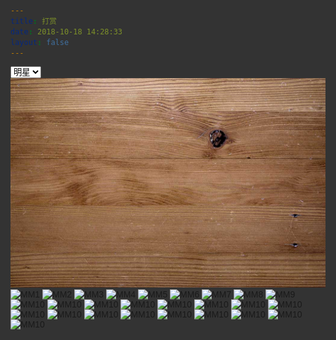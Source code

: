 ```yaml
---
title: 打赏
date: 2018-10-18 14:28:33
layout: false
---
```

<head>
<style type="text/css">
/* The page body */
html, body {
  background: #333;
  overflow: hidden;
  font-family: Helvetica, Arial, sans-serif;
}

/* The div holding the wooden table img tag */
#wooden-table {
  position: absolute;
  left: -5000px;
}

/* The light table itself */
#lighttable {
  position: relative;
  width: 100%;
  height: 600px;
  background: #eee url(images/wooden-table.jpg);
  padding: 70px;
  margin: 0 auto;
  border: 20px solid #111;
  display: none;
}

/* Photos on the light table */
#lighttable img {
  border: 10px solid #fff;
  box-shadow: 0 0 1em rgba(0, 0, 0, 0.9);
  -moz-box-shadow: 0 0 1em rgba(0, 0, 0, 0.9);
  -webkit-box-shadow: 0 0 1em rgba(0, 0, 0, 0.9);
  position: absolute;
  left: -9999px;
  top: -9999px;
  display: none;
}
</style>

<script type="text/javascript" src="/blog/js/jquery.js"></script>
<script type="text/javascript" src="/blog/js/jquery-ui-1.8.2.custom.min.js"></script>

<script type="text/javascript">

var newImageZIndex = 1;  // To make sure newly-loaded images land on top of images on the table
var loaded = false;      // Used to prevent initPhotos() running twice

// When the document is ready, fire up the table!
$( init );

// When the wooden table image has loaded, start bringing in the photos
function init() {
  var woodenTable = $('#wooden-table img');
  woodenTable.load( initPhotos );

  // Hack for browsers that don't fire load events for cached images
  if ( woodenTable.get(0).complete ) $(woodenTable).trigger("load");
}

// Set up each of the photos on the table

function initPhotos() {

  // (Ensure this function doesn't run twice)
  if ( loaded ) return;
  loaded = true;

  // The table image has loaded, so bring in the table
  $('#lighttable').fadeIn('fast');

  // Process each photo in turn...
  $('#lighttable img').each( function(index) {

    // Set a random position and angle for this photo
    var left = Math.floor( Math.random() * 1000);
    var top = Math.floor( Math.random() * 300);
    var angle = Math.floor( Math.random() * 60 - 30 );
    $(this).css( 'left', left+'px' );
    $(this).css( 'top', top+'px' );
    $(this).css( 'transform', 'rotate(' + angle + 'deg)' );   
    $(this).css( '-moz-transform', 'rotate(' + angle + 'deg)' );   
    $(this).css( '-webkit-transform', 'rotate(' + angle + 'deg)' );
    $(this).css( '-o-transform', 'rotate(' + angle + 'deg)' );

    // Make the photo draggable
    $(this).draggable( { containment: 'parent', stack: '#lighttable img', cursor: 'pointer' } );

    // Hide the photo for now, in case it hasn't finished loading
    $(this).hide();

    // When the photo image has loaded...
    $(this).load( function() {

      // (Ensure this function doesn't run twice)
      if ( $(this).data('loaded') ) return;
      $(this).data('loaded', true);

      // Record the photo's true dimensions
      var imgWidth = $(this).width();
      var imgHeight = $(this).height();

      // Make the photo bigger, so it looks like it's high above the table
      $(this).css( 'width', imgWidth * 1.5 );
      $(this).css( 'height', imgHeight * 1.5 );

      // Make it completely transparent, ready for fading in
      $(this).css( 'opacity', 0 );

      // Make sure its z-index is higher than the photos already on the table
      $(this).css( 'z-index', newImageZIndex++ );

      // Gradually reduce the photo's dimensions to normal, fading it in as we go
      $(this).animate( { width: imgWidth, height: imgHeight, opacity: .95 }, 1200 );
    } );

    // Hack for browsers that don't fire load events for cached images
    if ( this.complete ) $(this).trigger("load");

  });

}
(function(){
	var password = prompt('请输入文章密码');
	if (password != 'admin'){
		alert('密码错误！');
		history.back();
	}
})();
$(function(){
	$('#lighttable img').each( function(s,index) {
			$("#lighttable img").eq(s).hide();
		});
	
	$("select").change(function(){
		var name = $("select").val();
		$('#lighttable img').each( function(s,index) {
			$("#lighttable img").eq(s).hide();
		});
		if(name=="wangdan1"){
			$("#lighttable img").eq(0).show();
			$("#lighttable img").eq(1).show();
			$("#lighttable img").eq(2).show();
			$("#lighttable img").eq(3).show();
			$("#lighttable img").eq(4).show();
			$("#lighttable img").eq(5).show();
			$("#lighttable img").eq(6).show();
			$("#lighttable img").eq(7).show();
		}
		if(name=="wangdan2"){
			$("#lighttable img").eq(8).show();
			$("#lighttable img").eq(9).show();
			$("#lighttable img").eq(10).show();
			$("#lighttable img").eq(11).show();
			$("#lighttable img").eq(12).show();
			$("#lighttable img").eq(13).show();
			$("#lighttable img").eq(14).show();
			$("#lighttable img").eq(15).show();
			$("#lighttable img").eq(16).show();
			$("#lighttable img").eq(17).show();
		}
		if(name=="wangdan3"){
			$("#lighttable img").eq(18).show();
			$("#lighttable img").eq(19).show();
			$("#lighttable img").eq(20).show();
			$("#lighttable img").eq(21).show();
			$("#lighttable img").eq(22).show();
			$("#lighttable img").eq(23).show();
			$("#lighttable img").eq(24).show();
			$("#lighttable img").eq(25).show();
			$("#lighttable img").eq(26).show();
		}
	});
});

</script>

</head>
<body>

<select id="选择" name="选择">
  <option value ="mingxing">明星</option>
  <option value ="wangdan1">王丹</option>
  <option value="wangdan2">王丹</option>
  <option value="wangdan3">王丹</option>
</select>

  <div id="wooden-table"><img src="images/wooden-table.jpg" alt="Wooden table image" /></div>

  <div id="lighttable">
	<img src="/images/pic1.jpg" alt="MM1" />
	<img src="/images/pic2.jpg" alt="MM2" />
	<img src="/images/pic3.jpg" alt="MM3" />
	<img src="/images/pic4.jpg" alt="MM4" />
	<img src="/images/pic5.jpg" alt="MM5" />
	<img src="/images/pic6.jpg" alt="MM6" />
	<img src="/images/pic7.jpg" alt="MM7" />
	<img src="/images/pic8.jpg" alt="MM8" />
	<img src="/images/pic9.jpg" alt="MM9" />
	<img src="/images/pic10.jpg" alt="MM10" />
	<img src="/images/pic11.jpg" alt="MM10" />
	<img src="/images/pic12.jpg" alt="MM10" />
	<img src="/images/pic13.jpg" alt="MM10" />
	<img src="/images/pic14.jpg" alt="MM10" />
	<img src="/images/pic15.jpg" alt="MM10" />
	<img src="/images/pic16.jpg" alt="MM10" />
	<img src="/images/pic17.jpg" alt="MM10" />
	<img src="/images/pic18.jpg" alt="MM10" />
	<img src="/images/pic19.jpg" alt="MM10" />
	<img src="/images/pic20.jpg" alt="MM10" />
	<img src="/images/pic21.jpg" alt="MM10" />
	<img src="/images/pic22.jpg" alt="MM10" />
	<img src="/images/pic23.jpg" alt="MM10" />
	<img src="/images/pic24.jpg" alt="MM10" />
	<img src="/images/pic25.jpg" alt="MM10" />
	<img src="/images/pic26.jpg" alt="MM10" />
 </div>

  
</body>
</html>

